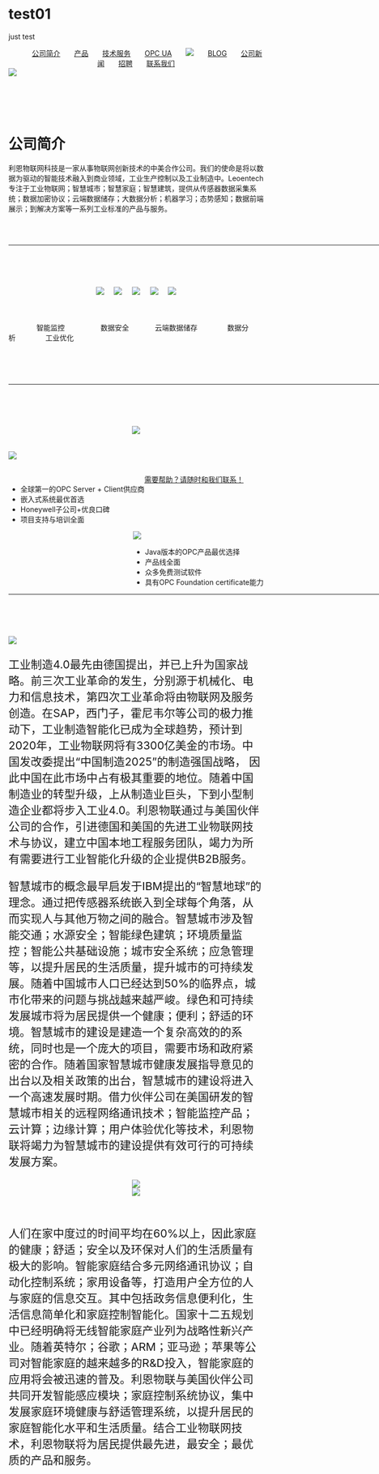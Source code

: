 # test01
just test
<!DOCTYPE html PUBLIC "-//W3C//DTD XHTML 1.0 Transitional//EN" "http://www.w3.org/TR/xhtml1/DTD/xhtml1-transitional.dtd">
<html xmlns="http://www.w3.org/1999/xhtml">
<head>
<meta http-equiv="Content-Type" content="text/html; charset=utf-8" />
<title>Leoentech利恩物联</title>
<link rel="stylesheet" type="text/css" href="stylesheet.css">
</head>
<body>
<nav><center>
&nbsp;&nbsp;&nbsp;&nbsp;&nbsp;&nbsp;&nbsp;&nbsp;&nbsp;&nbsp;&nbsp;<a href="http://www.leoentech.com" >公司简介</a>&nbsp;&nbsp;&nbsp;&nbsp;&nbsp;&nbsp;
		<a href="http://www.leoentech.com/product">产品</a>&nbsp;&nbsp;&nbsp;&nbsp;&nbsp;&nbsp;
		<a href="http://www.leoentech.com/service">技术服务</a>&nbsp;&nbsp;&nbsp;&nbsp;&nbsp;&nbsp;
		<a href="http://www.leoentech.com/opc-ua">OPC UA</a>&nbsp;&nbsp;&nbsp;&nbsp;&nbsp;&nbsp;
        <a href="http://www.leoentech.com"><img src="../Desktop/网页需要/1486757802904.png"/></a>&nbsp;&nbsp;&nbsp;&nbsp;&nbsp;&nbsp;
        <a href="http://www.leoentech.com/blog">BLOG</a>&nbsp;&nbsp;&nbsp;&nbsp;&nbsp;&nbsp;
        <a href="http://www.leoentech.com/news">公司新闻</a>&nbsp;&nbsp;&nbsp;&nbsp;&nbsp;&nbsp;
        <a href="http://www.leoentech.com/career">招聘</a>&nbsp;&nbsp;&nbsp;&nbsp;&nbsp;&nbsp;
        <a href="http://www.leoentech.com/contact">联系我们</a>
</center></nav>
<img src="../Desktop/iStock_46868392_XLARGE.jpg"/>

<h1>&nbsp;</h1>
<div id="text1"><h1>公司简介</h1>
<p style="text-align:left">利恩物联网科技是一家从事物联网创新技术的中美合作公司。我们的使命是将以数据为驱动的智能技术融入到商业领域，工业生产控制以及工业制造中。Leoentech专注于工业物联网；智慧城市；智慧家庭；智慧建筑，提供从传感器数据采集系统；数据加密协议；云端数据储存；大数据分析；机器学习；态势感知；数据前端展示；到解决方案等一系列工业标准的产品与服务。</p></div>
<br/><br/>
<hr width=1258px/>
<br/><br/><br/><br/>
<center><div id="pic">
<img id="pic1" src="../Desktop/网页需要/1.png"/>&nbsp;&nbsp;&nbsp;&nbsp;
<img id="pic1" src="../Desktop/网页需要/2.png"/>&nbsp;&nbsp;&nbsp;&nbsp;
<img id="pic1" src="../Desktop/网页需要/3.png"/>&nbsp;&nbsp;&nbsp;&nbsp;
<img id="pic1" src="../Desktop/网页需要/4.png"/>&nbsp;&nbsp;&nbsp;&nbsp;
<img id="pic1" src="../Desktop/网页需要/5.png"/>
</div></center>
<br/><br/><br/>
<div id="botfon"><a>&nbsp;&nbsp;&nbsp;&nbsp;&nbsp;&nbsp;&nbsp;&nbsp;&nbsp;&nbsp;&nbsp;&nbsp;&nbsp;&nbsp;智能监控&nbsp;&nbsp;&nbsp;&nbsp;&nbsp;&nbsp;&nbsp;&nbsp;&nbsp;&nbsp;&nbsp;&nbsp;&nbsp;&nbsp;&nbsp;&nbsp;&nbsp;&nbsp;数据安全&nbsp;&nbsp;&nbsp;&nbsp;&nbsp;&nbsp;&nbsp;&nbsp;&nbsp;&nbsp;&nbsp;&nbsp;&nbsp;云端数据储存&nbsp;&nbsp;&nbsp;&nbsp;&nbsp;&nbsp;&nbsp;&nbsp;&nbsp;&nbsp;&nbsp;&nbsp;&nbsp;&nbsp;&nbsp;数据分析&nbsp;&nbsp;&nbsp;&nbsp;&nbsp;&nbsp;&nbsp;&nbsp;&nbsp;&nbsp;&nbsp;&nbsp;&nbsp;&nbsp;&nbsp;工业优化&nbsp;&nbsp;&nbsp;&nbsp;&nbsp;&nbsp;&nbsp;&nbsp;&nbsp;&nbsp;&nbsp;&nbsp;&nbsp;&nbsp;&nbsp;</a></div>
<br/><br/><br/><br/>
<hr width=1258px/>
<br/><br/><br/><br/>
<center>
<img id="pic2" src="../Desktop/网页需要/opc+ua代理销售技术服务.jpg"/></center>
<br/> 
<br/>
<div style="float:left" id="c1"><img id="pic3" src="../Desktop/网页需要/MatrikonLogo-min.png"/>
		<br/><br/><br/>
  <ul id="text2">
        	<li>全球第一的OPC Server + Client供应商</li>
            <li>嵌入式系统最优首选</li>
            <li>Honeywell子公司+优良口碑</li>
            <li>项目支持与培训全面</li>
        </ul>
</div>
<div style="float:right" id="c1"><img id="pic4" src="../Desktop/网页需要/prosys.png"/>
		<ul id="text2">
			<li>Java版本的OPC产品最优选择</li>
            <li>产品线全面</li>
            <li>众多免费测试软件</li>
            <li>具有OPC Foundation certificate能力</li>
	  </ul>
</div>
<p><br/>
</p>
<a href="http://www.leoentech.com/contact">     
<div id="c3"><p>需要帮助？请随时和我们联系！</p></div></a>
<br/><br/><br/><br/><hr width="1258px"/><br/><br/><br/><br/>
<div>
<div id="c2"><img id="pic5" src="../Desktop/网页需要/6.jpg"/></div> <div id="c4"><p style="font-size:22px">工业制造4.0最先由德国提出，并已上升为国家战略。前三次工业革命的发生，分别源于机械化、电力和信息技术，第四次工业革命将由物联网及服务创造。在SAP，西门子，霍尼韦尔等公司的极力推动下，工业制造智能化已成为全球趋势，预计到2020年，工业物联网将有3300亿美金的市场。中国发改委提出“中国制造2025”的制造强国战略， 因此中国在此市场中占有极其重要的地位。随着中国制造业的转型升级，上从制造业巨头，下到小型制造企业都将步入工业4.0。利恩物联通过与美国伙伴公司的合作，引进德国和美国的先进工业物联网技术与协议，建立中国本地工程服务团队，竭力为所有需要进行工业智能化升级的企业提供B2B服务。</p></div>
<div id="c2"><p style="font-size:22px">智慧城市的概念最早启发于IBM提出的“智慧地球”的理念。通过把传感器系统嵌入到全球每个角落，从而实现人与其他万物之间的融合。智慧城市涉及智能交通；水源安全；智能绿色建筑；环境质量监控；智能公共基础设施；城市安全系统；应急管理等，以提升居民的生活质量，提升城市的可持续发展。随着中国城市人口已经达到50%的临界点，城市化带来的问题与挑战越来越严峻。绿色和可持续发展城市将为居民提供一个健康；便利；舒适的环境。智慧城市的建设是建造一个复杂高效的的系统，同时也是一个庞大的项目，需要市场和政府紧密的合作。随着国家智慧城市健康发展指导意见的出台以及相关政策的出台，智慧城市的建设将进入一个高速发展时期。借力伙伴公司在美国研发的智慧城市相关的远程网络通讯技术；智能监控产品；云计算；边缘计算；用户体验优化等技术，利恩物联将竭力为智慧城市的建设提供有效可行的可持续发展方案。</p></div> <div id="c4"><center><img id="pic6" src="../Desktop/网页需要/7.jpg"/></center></div>
<div id="c2"><center><img id="pic6" src="../Desktop/网页需要/8.jpg"/></center></div> <div id="c4"><br/><br/><p style="font-size:22px">人们在家中度过的时间平均在60%以上，因此家庭的健康；舒适；安全以及环保对人们的生活质量有极大的影响。智能家庭结合多元网络通讯协议；自动化控制系统；家用设备等，打造用户全方位的人与家庭的信息交互。其中包括政务信息便利化，生活信息简单化和家庭控制智能化。国家十二五规划中已经明确将无线智能家庭产业列为战略性新兴产业。随着英特尔；谷歌；ARM；亚马逊；苹果等公司对智能家庭的越来越多的R&D投入，智能家庭的应用将会被迅速的普及。利恩物联与美国伙伴公司共同开发智能感应模块；家庭控制系统协议，集中发展家庭环境健康与舒适管理系统，以提升居民的家庭智能化水平和生活质量。结合工业物联网技术，利恩物联将为居民提供最先进，最安全；最优质的产品和服务。</p></div>
</div>
</body>
</html>
